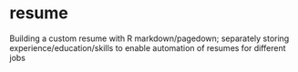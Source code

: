 # resume
Building a custom resume with R markdown/pagedown; separately storing experience/education/skills to enable automation of resumes for different jobs
